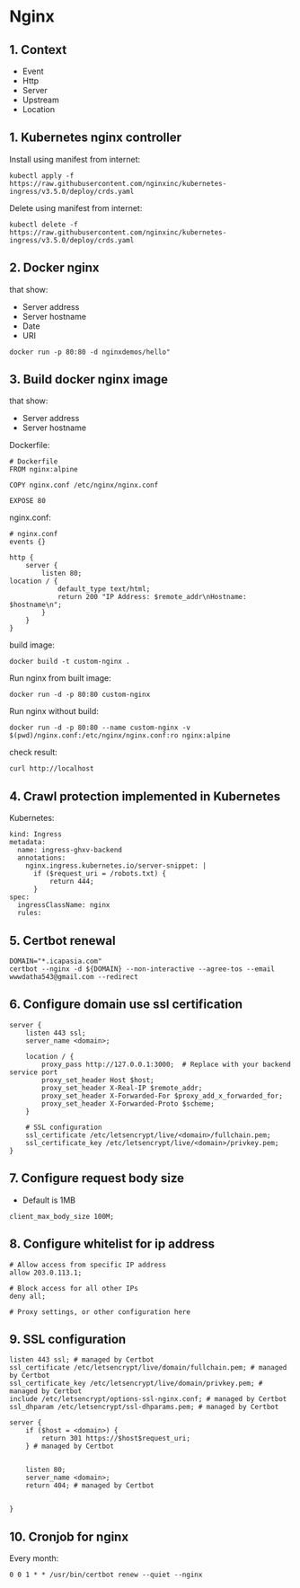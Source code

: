 # Nginx

## 1. Context

- Event
- Http
- Server
- Upstream
- Location

## 1. Kubernetes nginx controller

Install using manifest from internet:

```
kubectl apply -f https://raw.githubusercontent.com/nginxinc/kubernetes-ingress/v3.5.0/deploy/crds.yaml
```

Delete using manifest from internet:

```
kubectl delete -f https://raw.githubusercontent.com/nginxinc/kubernetes-ingress/v3.5.0/deploy/crds.yaml
```

## 2. Docker nginx

that show:

- Server address
- Server hostname
- Date
- URI

```
docker run -p 80:80 -d nginxdemos/hello"
```

## 3. Build docker nginx image

that show:

- Server address
- Server hostname

Dockerfile:

```
# Dockerfile
FROM nginx:alpine

COPY nginx.conf /etc/nginx/nginx.conf

EXPOSE 80
```

nginx.conf:

```
# nginx.conf
events {}

http {
    server {
        listen 80;
location / {
            default_type text/html;
            return 200 "IP Address: $remote_addr\nHostname: $hostname\n";
        }
    }
}
```

build image:

```
docker build -t custom-nginx .
```

Run nginx from built image:

```
docker run -d -p 80:80 custom-nginx
```

Run nginx without build:

```
docker run -d -p 80:80 --name custom-nginx -v $(pwd)/nginx.conf:/etc/nginx/nginx.conf:ro nginx:alpine
```

check result:

```
curl http://localhost
```

## 4. Crawl protection implemented in Kubernetes

Kubernetes:

```
kind: Ingress
metadata:
  name: ingress-ghxv-backend
  annotations:
    nginx.ingress.kubernetes.io/server-snippet: |
      if ($request_uri = /robots.txt) {
          return 444;
      }
spec:
  ingressClassName: nginx
  rules:
```

## 5. Certbot renewal

```
DOMAIN="*.icapasia.com"
certbot --nginx -d ${DOMAIN} --non-interactive --agree-tos --email wwwdatha543@gmail.com --redirect
```

## 6. Configure domain use ssl certification

```
server {
    listen 443 ssl;
    server_name <domain>;

    location / {
        proxy_pass http://127.0.0.1:3000;  # Replace with your backend service port
        proxy_set_header Host $host;
        proxy_set_header X-Real-IP $remote_addr;
        proxy_set_header X-Forwarded-For $proxy_add_x_forwarded_for;
        proxy_set_header X-Forwarded-Proto $scheme;
    }

    # SSL configuration
    ssl_certificate /etc/letsencrypt/live/<domain>/fullchain.pem;
    ssl_certificate_key /etc/letsencrypt/live/<domain>/privkey.pem;
}
```

## 7. Configure request body size

- Default is 1MB

```
client_max_body_size 100M;
```

## 8. Configure whitelist for ip address

```
# Allow access from specific IP address
allow 203.0.113.1;

# Block access for all other IPs
deny all;

# Proxy settings, or other configuration here
```

## 9. SSL configuration
```
listen 443 ssl; # managed by Certbot
ssl_certificate /etc/letsencrypt/live/domain/fullchain.pem; # managed by Certbot
ssl_certificate_key /etc/letsencrypt/live/domain/privkey.pem; # managed by Certbot
include /etc/letsencrypt/options-ssl-nginx.conf; # managed by Certbot
ssl_dhparam /etc/letsencrypt/ssl-dhparams.pem; # managed by Certbot
```

```
server {
    if ($host = <domain>) {
        return 301 https://$host$request_uri;
    } # managed by Certbot


    listen 80;
    server_name <domain>;
    return 404; # managed by Certbot


}
```

## 10. Cronjob for nginx
Every month:
```
0 0 1 * * /usr/bin/certbot renew --quiet --nginx
```
